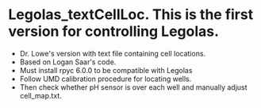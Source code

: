 # Legolas_textCellLoc. This is the first version for controlling Legolas.
- Dr. Lowe's version with text file containing cell locations.
- Based on Logan Saar's code.
- Must install rpyc 6.0.0 to be compatible with Legolas
- Follow UMD calibration procedure for locating wells.
- Then check whether pH sensor is over each well and manually adjust cell_map.txt.
